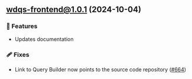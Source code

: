 ## **wdqs-frontend@1.0.1** (2024-10-04)

### 🚀 Features

- Updates documentation

### 🩹 Fixes
 
- Link to Query Builder now points to the source code repository ([#664](https://github.com/wmde/wikibase-release-pipeline/issues/664))

